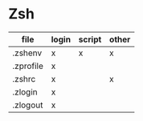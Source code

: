# Zsh



| file      | login | script | other |
| --------- | ----- | ------ | ----- |
| .zshenv   | x     | x      | x     |
| .zprofile | x     |        |       |
| .zshrc    | x     |        | x     |
| .zlogin   | x     |        |       |
| .zlogout  | x     |        |       |
